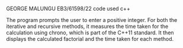 GEORGE MALUNGU 
EB3/61598/22
code used c++


The program prompts the user to enter a positive integer.
For both the iterative and recursive methods, it measures the time taken for the calculation using chrono, which is part of the C++11 standard.
It then displays the calculated factorial and the time taken for each method.

